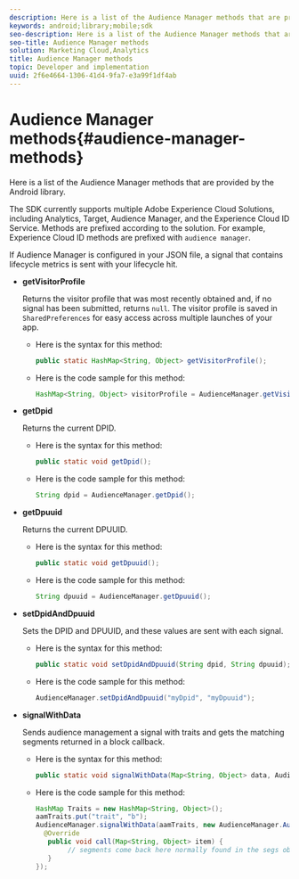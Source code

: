```yaml
---
description: Here is a list of the Audience Manager methods that are provided by the Android library.
keywords: android;library;mobile;sdk
seo-description: Here is a list of the Audience Manager methods that are provided by the Android library.
seo-title: Audience Manager methods
solution: Marketing Cloud,Analytics
title: Audience Manager methods
topic: Developer and implementation
uuid: 2f6e4664-1306-41d4-9fa7-e3a99f1df4ab
---
```


# Audience Manager methods{#audience-manager-methods}

Here is a list of the Audience Manager methods that are provided by the Android library.

The SDK currently supports multiple Adobe Experience Cloud Solutions, including Analytics, Target, Audience Manager, and the Experience Cloud ID Service. Methods are prefixed according to the solution. For example, Experience Cloud ID methods are prefixed with `audience manager`.

If Audience Manager is configured in your JSON file, a signal that contains lifecycle metrics is sent with your lifecycle hit. 

* **getVisitorProfile**

  Returns the visitor profile that was most recently obtained and, if no signal has been submitted, returns `null`. The visitor profile is saved in `SharedPreferences` for easy access across multiple launches of your app.

  * Here is the syntax for this method:

    ```java
    public static HashMap<String, Object> getVisitorProfile(); 
    ```

  * Here is the code sample for this method:

    ```java
    HashMap<String, Object> visitorProfile = AudienceManager.getVisitorProfile(); 
    ```

* **getDpid**

  Returns the current DPID. 

  * Here is the syntax for this method:

    ```java
    public static void getDpid(); 
    ```

  * Here is the code sample for this method:

    ```java
    String dpid = AudienceManager.getDpid(); 
    ```

* **getDpuuid**
 
  Returns the current DPUUID. 

  * Here is the syntax for this method:

    ```java
    public static void getDpuuid(); 
    ``` 

  * Here is the code sample for this method:

     ```java
     String dpuuid = AudienceManager.getDpuuid(); 
     ```

* **setDpidAndDpuuid**

  Sets the DPID and DPUUID, and these values are sent with each signal. 

  * Here is the syntax for this method:

    ```java
    public static void setDpidAndDpuuid(String dpid, String dpuuid); 
    ```

  * Here is the code sample for this method:

    ```java
    AudienceManager.setDpidAndDpuuid("myDpid", "myDpuuid"); 
    ```

* **signalWithData**

  Sends audience management a signal with traits and gets the matching segments returned in a block callback. 

  * Here is the syntax for this method:

    ```java
    public static void signalWithData(Map<String, Object> data, AudienceManagerCallback<Map<String, Object>> callback);
    ```

  * Here is the code sample for this method:

    ```java
    HashMap Traits = new HashMap<String, Object>();
    aamTraits.put("trait", "b");
    AudienceManager.signalWithData(aamTraits, new AudienceManager.AudienceManagerCallback<Map<String, Object>> () {
      @Override
       public void call(Map<String, Object> item) { 
            // segments come back here normally found in the segs object of your json 
       }
    });
    ```